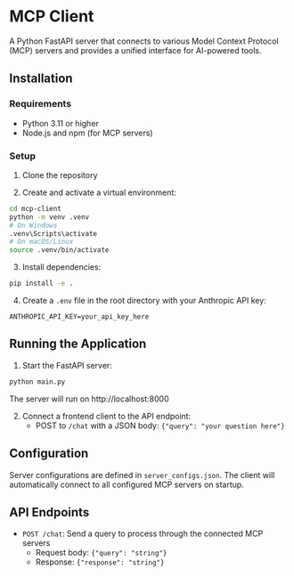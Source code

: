 # MCP Client

A Python FastAPI server that connects to various Model Context Protocol (MCP) servers and provides a unified interface for AI-powered tools.

## Installation

### Requirements
- Python 3.11 or higher
- Node.js and npm (for MCP servers)

### Setup

1. Clone the repository

2. Create and activate a virtual environment:
```bash
cd mcp-client
python -m venv .venv
# On Windows
.venv\Scripts\activate
# On macOS/Linux
source .venv/bin/activate
```

3. Install dependencies:
```bash
pip install -e .
```

4. Create a `.env` file in the root directory with your Anthropic API key:
```
ANTHROPIC_API_KEY=your_api_key_here
```

## Running the Application

1. Start the FastAPI server:
```bash
python main.py
```
The server will run on http://localhost:8000

2. Connect a frontend client to the API endpoint:
   - POST to `/chat` with a JSON body: `{"query": "your question here"}`

## Configuration

Server configurations are defined in `server_configs.json`. The client will automatically connect to all configured MCP servers on startup.

## API Endpoints

- `POST /chat`: Send a query to process through the connected MCP servers
  - Request body: `{"query": "string"}`
  - Response: `{"response": "string"}`
